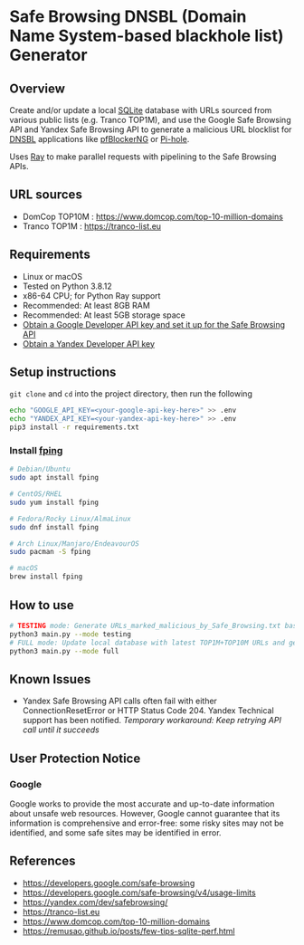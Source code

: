 # Safe Browsing DNSBL (Domain Name System-based blackhole list) Generator

## Overview

Create and/or update a local [SQLite](https://www.sqlite.org) database with URLs sourced from various public lists (e.g. Tranco TOP1M), and use the Google Safe Browsing API and Yandex Safe Browsing API to generate a malicious URL blocklist for [DNSBL](https://en.wikipedia.org/wiki/Domain_Name_System-based_blackhole_list) applications like [pfBlockerNG](https://linuxincluded.com/block-ads-malvertising-on-pfsense-using-pfblockerng-dnsbl) or [Pi-hole](https://pi-hole.net).

Uses [Ray](http://www.ray.io) to make parallel requests with pipelining to the Safe Browsing APIs.

## URL sources

- DomCop TOP10M : https://www.domcop.com/top-10-million-domains
- Tranco TOP1M : https://tranco-list.eu

## Requirements

- Linux or macOS
- Tested on Python 3.8.12
- x86-64 CPU; for Python Ray support
- Recommended: At least 8GB RAM
- Recommended: At least 5GB storage space
- [Obtain a Google Developer API key and set it up for the Safe Browsing API](https://developers.google.com/safe-browsing/v4/get-started)
- [Obtain a Yandex Developer API key](https://yandex.com/dev/safebrowsing)

## Setup instructions

`git clone` and `cd` into the project directory, then run the following

```bash
echo "GOOGLE_API_KEY=<your-google-api-key-here>" >> .env
echo "YANDEX_API_KEY=<your-yandex-api-key-here>" >> .env
pip3 install -r requirements.txt
```

### Install [fping](https://fping.org)

```bash
# Debian/Ubuntu
sudo apt install fping
```

```bash
# CentOS/RHEL
sudo yum install fping
```

```bash
# Fedora/Rocky Linux/AlmaLinux
sudo dnf install fping
```

```bash
# Arch Linux/Manjaro/EndeavourOS
sudo pacman -S fping
```

```bash
# macOS
brew install fping
```

## How to use

```bash
# TESTING mode: Generate URLs_marked_malicious_by_Safe_Browsing.txt based on last 1500 URLs from Tranco TOP1M list
python3 main.py --mode testing
# FULL mode: Update local database with latest TOP1M+TOP10M URLs and generate URLs_marked_malicious_by_Safe_Browsing.txt from local database
python3 main.py --mode full
```

## Known Issues

- Yandex Safe Browsing API calls often fail with either ConnectionResetError or HTTP Status Code 204. Yandex Technical support has been notified. _Temporary workaround: Keep retrying API call until it succeeds_

## User Protection Notice

### Google

Google works to provide the most accurate and up-to-date information about unsafe web resources. However, Google cannot guarantee that its information is comprehensive and error-free: some risky sites may not be identified, and some safe sites may be identified in error.

## References

- https://developers.google.com/safe-browsing
- https://developers.google.com/safe-browsing/v4/usage-limits
- https://yandex.com/dev/safebrowsing/
- https://tranco-list.eu
- https://www.domcop.com/top-10-million-domains
- https://remusao.github.io/posts/few-tips-sqlite-perf.html
